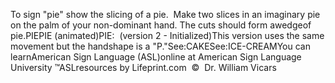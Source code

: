 To sign "pie" show the slicing of a pie.  Make two slices in an imaginary 
  pie on the palm of your non-dominant hand. The cuts should form awedgeof pie.PIEPIE (animated)PIE:  (version 2 - Initialized)This version uses the same movement but the handshape is a "P."See:CAKESee:ICE-CREAMYou can learnAmerican Sign Language (ASL)online at American Sign Language University ™ASLresources by Lifeprint.com  ©  Dr. William Vicars